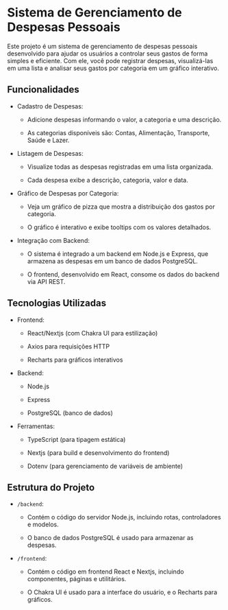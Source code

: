 # Sistema de Gerenciamento de Despesas Pessoais
Este projeto é um sistema de gerenciamento de despesas pessoais desenvolvido para ajudar os usuários a controlar seus gastos de forma simples e eficiente. Com ele, você pode registrar despesas, visualizá-las em uma lista e analisar seus gastos por categoria em um gráfico interativo.

## Funcionalidades
- Cadastro de Despesas:

  - Adicione despesas informando o valor, a categoria e uma descrição.

  - As categorias disponíveis são: Contas, Alimentação, Transporte, Saúde e Lazer.

- Listagem de Despesas:

  - Visualize todas as despesas registradas em uma lista organizada.
  
  - Cada despesa exibe a descrição, categoria, valor e data.

- Gráfico de Despesas por Categoria:

  - Veja um gráfico de pizza que mostra a distribuição dos gastos por categoria.
  
  - O gráfico é interativo e exibe tooltips com os valores detalhados.

- Integração com Backend:

  - O sistema é integrado a um backend em Node.js e Express, que armazena as despesas em um banco de dados PostgreSQL.
  
  - O frontend, desenvolvido em React, consome os dados do backend via API REST.

## Tecnologias Utilizadas
- Frontend:

  - React/Nextjs (com Chakra UI para estilização)
  
  - Axios para requisições HTTP
  
  - Recharts para gráficos interativos

- Backend:

  - Node.js
  
  - Express
  
  - PostgreSQL (banco de dados)

- Ferramentas:

  - TypeScript (para tipagem estática)
  
  - Nextjs (para build e desenvolvimento do frontend)
  
  - Dotenv (para gerenciamento de variáveis de ambiente)

## Estrutura do Projeto
- ```/backend```:

  - Contém o código do servidor Node.js, incluindo rotas, controladores e modelos.
  
  - O banco de dados PostgreSQL é usado para armazenar as despesas.

- ```/frontend```:

  - Contém o código em frontend React e Nextjs, incluindo componentes, páginas e utilitários.
  
  - O Chakra UI é usado para a interface do usuário, e o Recharts para gráficos.
